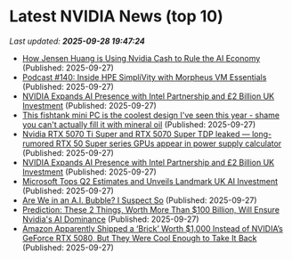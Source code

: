 # Latest NVIDIA News (top 10)
_Last updated: **2025-09-28 19:47:24**_

- [How Jensen Huang is Using Nvidia Cash to Rule the AI Economy](https://biztoc.com/x/9b44ccc194d53241) (Published: 2025-09-27)
- [Podcast #140: Inside HPE SimpliVity with Morpheus VM Essentials](https://www.storagereview.com/podcast/podcast-140-inside-hpe-simplivity-with-morpheus-vm-essentials) (Published: 2025-09-27)
- [NVIDIA Expands AI Presence with Intel Partnership and £2 Billion UK Investment](https://biztoc.com/x/e81e9a0981027d6d) (Published: 2025-09-27)
- [This fishtank mini PC is the coolest design I've seen this year - shame you can't actually fill it with mineral oil](https://www.techradar.com/pro/this-fishtank-mini-pc-is-the-coolest-design-ive-seen-this-year-shame-you-cant-actually-put-mineral-oil) (Published: 2025-09-27)
- [Nvidia RTX 5070 Ti Super and RTX 5070 Super TDP leaked — long-rumored RTX 50 Super series GPUs appear in power supply calculator](https://www.tomshardware.com/pc-components/gpus/nvidia-rtx-5070-ti-super-and-rtx-5070-super-tdp-leaked-long-rumored-rtx-50-super-series-gpus-appear-in-power-supply-calculator) (Published: 2025-09-27)
- [NVIDIA Expands AI Presence with Intel Partnership and £2 Billion UK Investment](https://consent.yahoo.com/v2/collectConsent?sessionId=1_cc-session_ca5bb8e3-ac8f-4472-a5c7-09f7602816e6) (Published: 2025-09-27)
- [Microsoft Tops Q2 Estimates and Unveils Landmark UK AI Investment](https://finance.yahoo.com/news/microsoft-tops-q2-estimates-unveils-181526462.html) (Published: 2025-09-27)
- [Are We in an A.I. Bubble? I Suspect So](https://gideons.substack.com/p/are-we-in-an-ai-bubble-i-suspect) (Published: 2025-09-27)
- [Prediction: These 2 Things, Worth More Than $100 Billion, Will Ensure Nvidia's AI Dominance](https://biztoc.com/x/d1fb937d69ca865d) (Published: 2025-09-27)
- [Amazon Apparently Shipped a ‘Brick’ Worth $1,000 Instead of NVIDIA’s GeForce RTX 5080, But They Were Cool Enough to Take It Back](https://wccftech.com/amazon-apparently-shipped-a-brick-worth-1000-instead-of-rtx-5080/) (Published: 2025-09-27)
